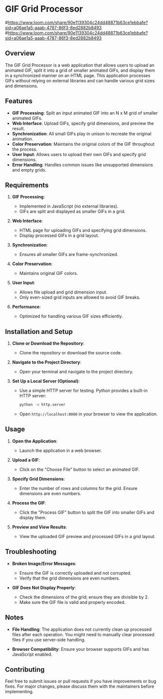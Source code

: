 # GIF Grid Processor
#https://www.loom.com/share/90e1139304c24dd48871b63ce1ebbafe?sid=a06ae1a5-aaab-4787-86f3-8ed2882b8493
#https://www.loom.com/share/90e1139304c24dd48871b63ce1ebbafe?sid=a06ae1a5-aaab-4787-86f3-8ed2882b8493

## Overview

The GIF Grid Processor is a web application that allows users to upload an animated GIF, split it into a grid of smaller animated GIFs, and display them in a synchronized manner on an HTML page. This application processes GIFs without relying on external libraries and can handle various grid sizes and dimensions.

## Features

- **GIF Processing**: Split an input animated GIF into an N x M grid of smaller animated GIFs.
- **Web Interface**: Upload GIFs, specify grid dimensions, and preview the result.
- **Synchronization**: All small GIFs play in unison to recreate the original animation.
- **Color Preservation**: Maintains the original colors of the GIF throughout the process.
- **User Input**: Allows users to upload their own GIFs and specify grid dimensions.
- **Error Handling**: Handles common issues like unsupported dimensions and empty grids.

## Requirements

1. **GIF Processing**:
   - Implemented in JavaScript (no external libraries).
   - GIFs are split and displayed as smaller GIFs in a grid.

2. **Web Interface**:
   - HTML page for uploading GIFs and specifying grid dimensions.
   - Display processed GIFs in a grid layout.

3. **Synchronization**:
   - Ensures all smaller GIFs are frame-synchronized.

4. **Color Preservation**:
   - Maintains original GIF colors.

5. **User Input**:
   - Allows file upload and grid dimension input.
   - Only even-sized grid inputs are allowed to avoid GIF breaks.

6. **Performance**:
   - Optimized for handling various GIF sizes efficiently.

## Installation and Setup

1. **Clone or Download the Repository**:
   - Clone the repository or download the source code.

2. **Navigate to the Project Directory**:
   - Open your terminal and navigate to the project directory.

3. **Set Up a Local Server (Optional)**:
   - Use a simple HTTP server for testing. Python provides a built-in HTTP server:
     ```bash
     python -m http.server
     ```
   - Open `http://localhost:8000` in your browser to view the application.

## Usage

1. **Open the Application**:
   - Launch the application in a web browser.

2. **Upload a GIF**:
   - Click on the "Choose File" button to select an animated GIF.

3. **Specify Grid Dimensions**:
   - Enter the number of rows and columns for the grid. Ensure dimensions are even numbers.

4. **Process the GIF**:
   - Click the "Process GIF" button to split the GIF into smaller GIFs and display them.

5. **Preview and View Results**:
   - View the uploaded GIF preview and processed GIFs in a grid layout.

## Troubleshooting

- **Broken Image/Error Messages**:
  - Ensure the GIF is correctly uploaded and not corrupted.
  - Verify that the grid dimensions are even numbers.

- **GIF Does Not Display Properly**:
  - Check the dimensions of the grid; ensure they are divisible by 2.
  - Make sure the GIF file is valid and properly encoded.

## Notes

- **File Handling**: The application does not currently clean up processed files after each operation. You might need to manually clear processed files if you use server-side handling.

- **Browser Compatibility**: Ensure your browser supports GIFs and has JavaScript enabled.

## Contributing

Feel free to submit issues or pull requests if you have improvements or bug fixes. For major changes, please discuss them with the maintainers before implementing.
